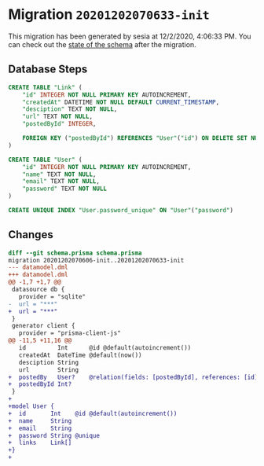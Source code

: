 # Migration `20201202070633-init`

This migration has been generated by sesia at 12/2/2020, 4:06:33 PM.
You can check out the [state of the schema](./schema.prisma) after the migration.

## Database Steps

```sql
CREATE TABLE "Link" (
    "id" INTEGER NOT NULL PRIMARY KEY AUTOINCREMENT,
    "createdAt" DATETIME NOT NULL DEFAULT CURRENT_TIMESTAMP,
    "desciption" TEXT NOT NULL,
    "url" TEXT NOT NULL,
    "postedById" INTEGER,

    FOREIGN KEY ("postedById") REFERENCES "User"("id") ON DELETE SET NULL ON UPDATE CASCADE
)

CREATE TABLE "User" (
    "id" INTEGER NOT NULL PRIMARY KEY AUTOINCREMENT,
    "name" TEXT NOT NULL,
    "email" TEXT NOT NULL,
    "password" TEXT NOT NULL
)

CREATE UNIQUE INDEX "User.password_unique" ON "User"("password")
```

## Changes

```diff
diff --git schema.prisma schema.prisma
migration 20201202070606-init..20201202070633-init
--- datamodel.dml
+++ datamodel.dml
@@ -1,7 +1,7 @@
 datasource db {
   provider = "sqlite"
-  url = "***"
+  url = "***"
 }
 generator client {
   provider = "prisma-client-js"
@@ -11,5 +11,16 @@
   id         Int      @id @default(autoincrement())
   createdAt  DateTime @default(now())
   desciption String
   url        String
+  postedBy   User?    @relation(fields: [postedById], references: [id])
+  postedById Int?
 }
+
+model User {
+  id       Int    @id @default(autoincrement())
+  name     String
+  email    String
+  password String @unique
+  links    Link[]
+}
+
```


